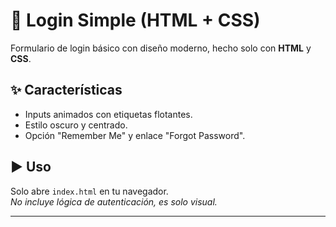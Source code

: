 # 🧩 Login Simple (HTML + CSS)

Formulario de login básico con diseño moderno, hecho solo con **HTML** y **CSS**.

## ✨ Características

- Inputs animados con etiquetas flotantes.
- Estilo oscuro y centrado.
- Opción "Remember Me" y enlace "Forgot Password".

## ▶️ Uso

Solo abre `index.html` en tu navegador.  
*No incluye lógica de autenticación, es solo visual.*

---
